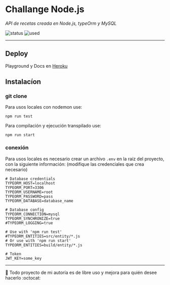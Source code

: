 # Challange Node.js
_API de recetas creada en Node.js, typeOrm y MySQL_

![status](https://img.shields.io/badge/status-OK-green) ![used](https://img.shields.io/badge/used-graphql--apollo-blue)

----

## Deploy
Playground y Docs en [Heroku](https://challange-recipe.herokuapp.com/)

## Instalacíon
### git clone
Para usos locales con nodemon use:
```
npm run test
```
Para compilación y ejecución transpilado use:
```
npm run start
```

### conexión
 Para usos locales es necesario crear un archivo  `.env` en la raíz del proyecto, con la siguiente información: (modifique las credenciales que crea necesario)
```
# Database credentials
TYPEORM_HOST=localhost
TYPEORM_PORT=3306
TYPEORM_USERNAME=root
TYPEORM_PASSWORD=pass
TYPEORM_DATABASE=database_name

# Database config
TYPEORM_CONNECTION=mysql
TYPEORM_SYNCHRONIZE=true
#TYPEORM_LOGGING=true

# Use with 'npm run test'
#TYPEORM_ENTITIES=src/entity/*.js
# Or use with 'npm run start'
TYPEORM_ENTITIES=build/entity/*.js

# Token
JWT_KEY=some_key
```

---

:carousel_horse: Todo proyecto de mi autoría es de libre uso y mejora para quién desee hacerlo :octocat: